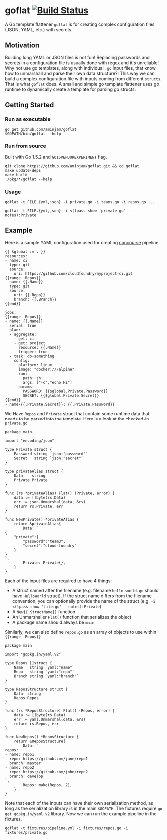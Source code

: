 # goflat [![Build Status](https://travis-ci.org/aminjam/goflat.png?branch=master)](https://travis-ci.org/aminjam/goflat)
A Go template flattener `goflat` is for creating complex configuration files (JSON, YAML, etc.) with secrets.

## Motivation
Building long YAML or JSON files is not fun! Replacing passwords and secrets in a configuration file is usually done with regex and it's unreliable! Why not use go templates, along with individual `.go` input files, that know how to unmarshall and parse their own data structure?! This way we can build a complex configuration file with inputs coming from different `structs`. That is what `goflat` does. A small and simple go template flattener uses go runtime to dynamically create a template for parsing go structs.

## Getting Started

### Run as executable
```
go get github.com/aminjam/goflat
$GOPATH/bin/goflat --help
```
### Run from source
Built with Go 1.5.2 and `GO15VENDOREXPERIMENT` flag.
```
git clone https://github.com/aminjam/goflat.git && cd goflat
make update-deps
make build
./pkg/*/goflat --help
```
### Usage
```
goflat -t FILE.{yml,json} -i private.go -i teams.go -i repos.go ...
```
```
goflat -t FILE.{yml,json} -i <(lpass show 'private.go' --notes):Private
```
## Example

Here is a sample YAML configuration used for creating [concourse](https://concourse.ci) pipeline.
```
{{ $global := . }}
resources:
- name: ci
  type: git
  source:
    uri: https://github.com/cloudfoundry/myproject-ci.git
{{range .Repos}}
- name: {{.Name}}
  type: git
  source:
    uri: {{.Repo}}
    branch: {{.Branch}}
{{end}}

jobs:
{{range .Repos}}
- name: {{.Name}}
  serial: true
  plan:
  - aggregate:
    - get: ci
    - get: project
      resource: {{.Name}}
      trigger: true
  - task: do-something
    config:
      platform: linux
      image: "docker:///alpine"
      run:
        path: sh
        args: ["-c","echo Hi"]
      params:
        PASSWORD: {{$global.Private.Password}}
        SECRET: {{$global.Private.Secret}}
{{end}}
- name-{{.Private.Secret}}: {{.Private.Password}}
```
We Have `Repos` and `Private` struct that contain some runtime data that needs to be parsed into the template. Here is a look at the checked-in `private.go`

```
package main

import "encoding/json"

type Private struct {
	Password string `json:"password"`
	Secret   string `json:"secret"`
}

type privateAlias struct {
	Data    string
	Private Private
}

func (rs *privateAlias) Flat() (Private, error) {
	data := []byte(rs.Data)
	err := json.Unmarshal(data, &rs)
	return rs.Private, err
}

func NewPrivate() *privateAlias {
	return &privateAlias{
		Data: `
{
	"private":{
		"password":"team3",
		"secret":"cloud-foundry"
	}
}
`,
		Private: Private{},
	}
}
```
Each of the input files are required to have 4 things:
* A struct named after the filename (e.g. filename `hello-world.go` should have `HelloWorld` struct). If the struct name differs from the filename convention, you can optionally provide the name of the struct (e.g. `-i <(lpass show 'file.go' --notes):Private`)
* A `New{{.StructName}}` function
* An Unmarshaller `Flat()` function that serializes the object
* A package name should always be `main`

Similarly, we can also define `repos.go` as an array of objects to use within `{{range .Repos}}`
```
package main

import "gopkg.in/yaml.v2"

type Repos []struct {
	Name   string `yaml:"name"`
	Repo   string `yaml:"repo"`
	Branch string `yaml:"branch"`
}

type ReposStructure struct {
	Data  string
	Repos Repos
}

func (rs *ReposStructure) Flat() (Repos, error) {
	data := []byte(rs.Data)
	err := yaml.Unmarshal(data, &rs)
	return rs.Repos, err
}

func NewRepos() *ReposStructure {
	return &ReposStructure{
		Data: `
repos:
- name: repo1
  repo: https://github.com/jane/repo1
  branch: master
- name: repo2
  repo: https://github.com/john/repo2
  branch: develop
`,
		Repos: make(Repos, 2),
	}
}
```
Note that each of the inputs can have their own serialization method, as long as the serialization library is in the main `$GOPATH`. The fixtures require `go get gopkg.in/yaml.v2` library. Now we can run the example pipeline in the fixtures.
```
goflat -t fixtures/pipeline.yml -i fixtures/repos.go -i fixtures/private.go
```
